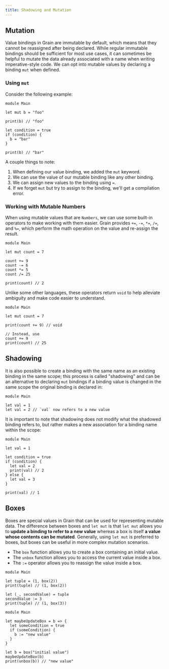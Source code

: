 ```yaml
---
title: Shadowing and Mutation
---
```


## Mutation

Value bindings in Grain are immutable by default, which means that they cannot be reassigned after being declared. While regular immutable bindings should be sufficient for most use cases, it can sometimes be helpful to mutate the data already associated with a name when writing imperative-style code. We can opt into mutable values by declaring a binding `mut` when defined.

### Using `mut`

Consider the following example:

```grain
module Main

let mut b = "foo"

print(b) // "foo"

let condition = true
if (condition) {
  b = "bar"
}

print(b) // "bar"
```

A couple things to note:

1. When defining our value binding, we added the `mut` keyword.
1. We can use the value of our mutable binding like any other binding.
1. We can assign new values to the binding using `=`.
1. If we forget `mut` but try to assign to the binding, we'll get a compilation error.

### Working with Mutable Numbers

When using mutable values that are `Numbers`, we can use some built-in operators to make working with them easier. Grain provides `+=`, `-=`, `*=`, `/=`, and `%=`, which perform the math operation on the value and re-assign the result.

```grain
module Main

let mut count = 7

count += 9
count -= 6
count *= 5
count /= 25

print(count) // 2
```

Unlike some other languages, these operators return `void` to help alleviate ambiguity and make code easier to understand.

```grain
module Main

let mut count = 7

print(count += 9) // void

// Instead, use
count += 9
print(count) // 25
```

## Shadowing

It is also possible to create a binding with the same name as an existing binding in the same scope; this process is called "shadowing" and can be an alternative to declaring `mut` bindings if a binding value is changed in the same scope the original binding is declared in:

```grain
module Main

let val = 1
let val = 2 // `val` now refers to a new value
```

It is important to note that shadowing does not modify what the shadowed binding refers to, but rather makes a new association for a binding name within the scope:

```grain
module Main

let val = 1

let condition = true
if (condition) {
  let val = 2
  print(val) // 2
} else {
  let val = 3
}

print(val) // 1
```

## Boxes

Boxes are special values in Grain that can be used for representing mutable data. The difference between boxes and `let mut` is that `let mut` allows you to **update a binding to refer to a new value** whereas a box is itself **a value whose contents can be mutated**. Generally, using `let mut` is preferred to boxes, but boxes can be useful in more complex mutation scenarios.

- The `box` function allows you to create a box containing an initial value.
- The `unbox` function allows you to access the current value inside a box.
- The `:=` operator allows you to reassign the value inside a box.

```grain
module Main

let tuple = (1, box(2))
print(tuple) // (1, box(2))

let (_, secondValue) = tuple
secondValue := 3
print(tuple) // (1, box(3))
```

```grain
module Main

let maybeUpdateBox = b => {
  let someCondition = true
  if (someCondition) {
    b := "new value"
  }
}

let b = box("initial value")
maybeUpdateBox(b)
print(unbox(b)) // "new value"
```

